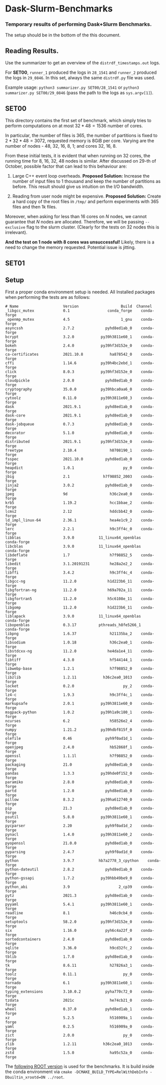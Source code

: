 # Dask-Slurm-Benchmarks

### Temporary results of performing Dask+Slurm Benchmarks.

The setup should be in the bottom of the this document.

## Reading Results.

Use the summarizer to get an overview of the `distrdf_timestamps.out` logs.

For **SET00**, `runner_1` produced the logs in `28_1541` and `runner_2` produced the logs in `29_0846`. In this set, always the same `distrdf.py` file was used.

Example usage: `python3 summarizer.py SET00/28_1541` or `python3 summarizer.py SET00/29_0846` (pass the path to the logs as `sys.argv[1]`).

## SET00

This directory contains the first set of benchmark, which simply tries to perform computations on at most $32*48=1536$ number of cores.

In particular, the number of files is 365, the number of partitions is fixed to $2*32*48=3072$, requested memory is 8GiB per core. Varying are the number of nodes - 48, 32, 16, 8, 1; and cores 32, 16, 8.

From these initial tests, it is evident that when running on 32 cores, the running time for 8, 16, 32, 48 nodes is similar. After discussed on 29-th of October, possible factor that can lead to this behaviour are:

1. Large C++ event loop overheads. **Proposed Solution:** Increase the number of input files to 1 thousand and keep the number of partitions as before. This result should give us intuition on the I/O bandwidth.

2. Reading from user node might be expensive. **Proposed Solution:** Create a hard copy of the root files in `/tmp/` and perform experiments with 365 files and then 1k files.

Moreover, when asking for less than 16 cores on $N$ nodes, we cannot guarantee that $N$ nodes are allocated. Therefore, we will be passing `--exclusive` flag to the slurm cluster. (Clearly for the tests on 32 nodes this is irrelevant).

**And the test on 1 node with 8 cores was unsuccessful!** Likely, there is a need to change the memory requested. Potential issue is jitting.


## SET01









## Setup

First a proper conda environment setup is needed. All Installed packages when performing the tests are as follows:
```
# Name                    Version                   Build  Channel
_libgcc_mutex             0.1                 conda_forge    conda-forge
_openmp_mutex             4.5                       1_gnu    conda-forge
asyncssh                  2.7.2              pyhd8ed1ab_0    conda-forge
bcrypt                    3.2.0            py39h3811e60_1    conda-forge
bokeh                     2.4.0            py39hf3d152e_0    conda-forge
ca-certificates           2021.10.8            ha878542_0    conda-forge
cffi                      1.14.6           py39h4bc2ebd_1    conda-forge
click                     8.0.3            py39hf3d152e_0    conda-forge
cloudpickle               2.0.0              pyhd8ed1ab_0    conda-forge
cryptography              35.0.0           py39hbca0aa6_0    conda-forge
cytoolz                   0.11.0           py39h3811e60_3    conda-forge
dask                      2021.9.1           pyhd8ed1ab_0    conda-forge
dask-core                 2021.9.1           pyhd8ed1ab_0    conda-forge
dask-jobqueue             0.7.3              pyhd8ed1ab_0    conda-forge
decorator                 5.1.0              pyhd8ed1ab_0    conda-forge
distributed               2021.9.1         py39hf3d152e_0    conda-forge
freetype                  2.10.4               h0708190_1    conda-forge
fsspec                    2021.10.0          pyhd8ed1ab_0    conda-forge
heapdict                  1.0.1                      py_0    conda-forge
jbig                      2.1               h7f98852_2003    conda-forge
jinja2                    3.0.2              pyhd8ed1ab_0    conda-forge
jpeg                      9d                   h36c2ea0_0    conda-forge
krb5                      1.19.2               hcc1bbae_2    conda-forge
lcms2                     2.12                 hddcbb42_0    conda-forge
ld_impl_linux-64          2.36.1               hea4e1c9_2    conda-forge
lerc                      2.2.1                h9c3ff4c_0    conda-forge
libblas                   3.9.0           11_linux64_openblas    conda-forge
libcblas                  3.9.0           11_linux64_openblas    conda-forge
libdeflate                1.7                  h7f98852_5    conda-forge
libedit                   3.1.20191231         he28a2e2_2    conda-forge
libffi                    3.4.2                h9c3ff4c_4    conda-forge
libgcc-ng                 11.2.0              h1d223b6_11    conda-forge
libgfortran-ng            11.2.0              h69a702a_11    conda-forge
libgfortran5              11.2.0              h5c6108e_11    conda-forge
libgomp                   11.2.0              h1d223b6_11    conda-forge
liblapack                 3.9.0           11_linux64_openblas    conda-forge
libopenblas               0.3.17          pthreads_h8fe5266_1    conda-forge
libpng                    1.6.37               h21135ba_2    conda-forge
libsodium                 1.0.18               h36c2ea0_1    conda-forge
libstdcxx-ng              11.2.0              he4da1e4_11    conda-forge
libtiff                   4.3.0                hf544144_1    conda-forge
libwebp-base              1.2.1                h7f98852_0    conda-forge
libzlib                   1.2.11            h36c2ea0_1013    conda-forge
locket                    0.2.0                      py_2    conda-forge
lz4-c                     1.9.3                h9c3ff4c_1    conda-forge
markupsafe                2.0.1            py39h3811e60_0    conda-forge
msgpack-python            1.0.2            py39h1a9c180_1    conda-forge
ncurses                   6.2                  h58526e2_4    conda-forge
numpy                     1.21.2           py39hdbf815f_0    conda-forge
olefile                   0.46               pyh9f0ad1d_1    conda-forge
openjpeg                  2.4.0                hb52868f_1    conda-forge
openssl                   1.1.1l               h7f98852_0    conda-forge
packaging                 21.0               pyhd8ed1ab_0    conda-forge
pandas                    1.3.3            py39hde0f152_0    conda-forge
paramiko                  2.8.0              pyhd8ed1ab_0    conda-forge
partd                     1.2.0              pyhd8ed1ab_0    conda-forge
pillow                    8.3.2            py39ha612740_0    conda-forge
pip                       21.3               pyhd8ed1ab_0    conda-forge
psutil                    5.8.0            py39h3811e60_1    conda-forge
pycparser                 2.20               pyh9f0ad1d_2    conda-forge
pynacl                    1.4.0            py39h3811e60_2    conda-forge
pyopenssl                 21.0.0             pyhd8ed1ab_0    conda-forge
pyparsing                 2.4.7              pyh9f0ad1d_0    conda-forge
python                    3.9.7           hb7a2778_3_cpython    conda-forge
python-dateutil           2.8.2              pyhd8ed1ab_0    conda-forge
python-gssapi             1.7.2            py39hbb49be9_0    conda-forge
python_abi                3.9                      2_cp39    conda-forge
pytz                      2021.3             pyhd8ed1ab_0    conda-forge
pyyaml                    5.4.1            py39h3811e60_1    conda-forge
readline                  8.1                  h46c0cb4_0    conda-forge
setuptools                58.2.0           py39hf3d152e_0    conda-forge
six                       1.16.0             pyh6c4a22f_0    conda-forge
sortedcontainers          2.4.0              pyhd8ed1ab_0    conda-forge
sqlite                    3.36.0               h9cd32fc_2    conda-forge
tblib                     1.7.0              pyhd8ed1ab_0    conda-forge
tk                        8.6.11               h27826a3_1    conda-forge
toolz                     0.11.1                     py_0    conda-forge
tornado                   6.1              py39h3811e60_1    conda-forge
typing_extensions         3.10.0.2           pyha770c72_0    conda-forge
tzdata                    2021c                he74cb21_0    conda-forge
wheel                     0.37.0             pyhd8ed1ab_1    conda-forge
xz                        5.2.5                h516909a_1    conda-forge
yaml                      0.2.5                h516909a_0    conda-forge
zict                      2.0.0                      py_0    conda-forge
zlib                      1.2.11            h36c2ea0_1013    conda-forge
zstd                      1.5.0                ha95c52a_0    conda-forge
```


The [following ROOT version](https://github.com/vepadulano/root/tree/distrdf-dask-optimized) is used for the benchmarks. It is build inside the conda environment via `cmake -DCMAKE_BUILD_TYPE=RelWithDebInfo -Dbuiltin_xrootd=ON ../root`.
